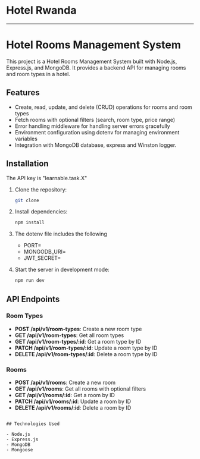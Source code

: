 # Hotel Rwanda
---

# Hotel Rooms Management System

This project is a Hotel Rooms Management System built with Node.js, Express.js, and MongoDB. It provides a backend API for managing rooms and room types in a hotel.

## Features

- Create, read, update, and delete (CRUD) operations for rooms and room types
- Fetch rooms with optional filters (search, room type, price range)
- Error handling middleware for handling server errors gracefully
- Environment configuration using dotenv for managing environment variables
- Integration with MongoDB database, express and Winston logger.

## Installation
The API key is "learnable.task.X"

1. Clone the repository:
   ```bash
   git clone 
   ```

2. Install dependencies:
   ```bash
   npm install
   ```
3. The dotenv file includes the following
   - PORT=<your port>
   - MONGODB_URI=<your mongo uri>
   - JWT_SECRET=<your jwt secret>
4. Start the server in development mode:
   ```bash
   npm run dev
   ```

## API Endpoints

### Room Types

- **POST /api/v1/room-types**: Create a new room type
- **GET /api/v1/room-types**: Get all room types
- **GET /api/v1/room-types/:id**: Get a room type by ID
- **PATCH /api/v1/room-types/:id**: Update a room type by ID
- **DELETE /api/v1/room-types/:id**: Delete a room type by ID

### Rooms

- **POST /api/v1/rooms**: Create a new room
- **GET /api/v1/rooms**: Get all rooms with optional filters
- **GET /api/v1/rooms/:id**: Get a room by ID
- **PATCH /api/v1/rooms/:id**: Update a room by ID
- **DELETE /api/v1/rooms/:id**: Delete a room by ID
```

## Technologies Used

- Node.js
- Express.js
- MongoDB
- Mongoose
